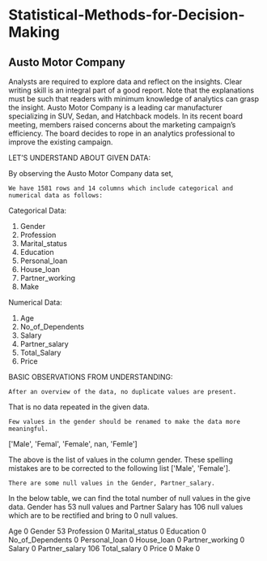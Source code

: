 # Statistical-Methods-for-Decision-Making

## Austo Motor Company

Analysts are required to explore data and reflect on the insights. Clear writing skill is an integral part of a good report. Note that the explanations must be such that readers with minimum knowledge of analytics can grasp the insight.
Austo Motor Company is a leading car manufacturer specializing in SUV, Sedan, and Hatchback models. In its recent board meeting, members raised concerns about the marketing campaign’s efficiency. The board decides to rope in an analytics professional to improve the existing campaign.


LET’S UNDERSTAND ABOUT GIVEN DATA:

By observing the Austo Motor Company data set, 

 	We have 1581 rows and 14 columns which include categorical and numerical data as follows:

Categorical Data:

1.	Gender
2.	Profession
3.	Marital_status
4.	Education
5.	Personal_loan
6.	House_loan
7.	Partner_working
8.	Make

Numerical Data:

1.	Age
2.	No_of_Dependents
3.	Salary
4.	Partner_salary
5.	Total_Salary
6.	Price

BASIC OBSERVATIONS FROM UNDERSTANDING:

 	After an overview of the data, no duplicate values are present.
That is no data repeated in the given data.

 	Few values in the gender should be renamed to make the data more meaningful.
['Male', 'Femal', 'Female', nan, 'Femle']

The above is the list of values in the column gender. These spelling mistakes are to be 
corrected to the following list ['Male', 'Female'].

 	There are some null values in the Gender, Partner_salary.
In the below table, we can find the total number of null values in the give data.
Gender has 53 null values and Partner Salary has 106 null values which are to be rectified and bring to 0 null values.

Age	0
Gender	53
Profession	0
Marital_status	0
Education	0
No_of_Dependents	0
Personal_loan	0
House_loan	0
Partner_working	0
Salary	0
Partner_salary	106
Total_salary	0
Price	0
Make	0
